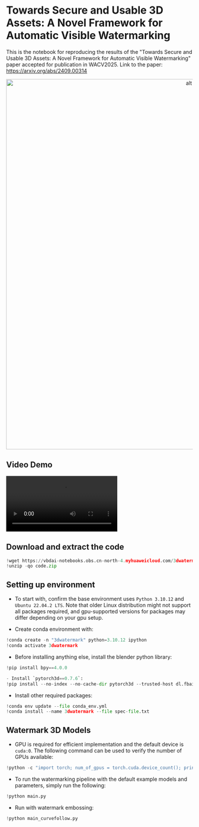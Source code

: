 # Towards Secure and Usable 3D Assets: A Novel Framework for Automatic Visible Watermarking
This is the notebook for reproducing the results of the "Towards Secure and Usable 3D Assets: A Novel Framework for Automatic Visible Watermarking" paper accepted for publication in WACV2025.
Link to the paper: https://arxiv.org/abs/2409.00314

<p align="center">
<center>
<img src="https://vbdai-notebooks.obs.cn-north-4.myhuaweicloud.com/3dwatermark/framework.png" alt="alt text" width="1000">
</center>
</p> 

## Video Demo

![](https://vbdai-notebooks.obs.cn-north-4.myhuaweicloud.com/3dwatermark/video_demo.mp4)

## Download and extract the code


```python
!wget https://vbdai-notebooks.obs.cn-north-4.myhuaweicloud.com/3dwatermark/code.zip 
!unzip -qo code.zip
```

## Setting up environment
- To start with, confirm the base environment uses `Python 3.10.12` and `Ubuntu 22.04.2 LTS`. Note that older Linux distribution might not support all packages required, and gpu-supported versions for packages may differ depending on your gpu setup. 

- Create conda environment with:  


```python
!conda create -n "3dwatermark" python=3.10.12 ipython
!conda activate 3dwatermark
```

- Before installing anything else, install the blender python library:  


```python
!pip install bpy==4.0.0
```


```python
- Install `pytorch3d==0.7.6`:  
!pip install --no-index --no-cache-dir pytorch3d --trusted-host dl.fbaipublicfiles.com -f https://dl.fbaipublicfiles.com/pytorch3d/packaging/wheels/py310_cu121_pyt221/download.html
```

- Install other required packages:  


```python
!conda env update --file conda_env.yml
!conda install --name 3dwatermark --file spec-file.txt
```

## Watermark 3D Models
- GPU is required for efficient implementation and the default device is `cuda:0`. The following command can be used to verify the number of GPUs available:


```python
!python -c "import torch; num_of_gpus = torch.cuda.device_count(); print(num_of_gpus)"
```

- To run the watermarking pipeline with the default example models and parameters, simply run the following:


```python
!python main.py
```

- Run with watermark embossing:  


```python
!python main_curvefollow.py
```
